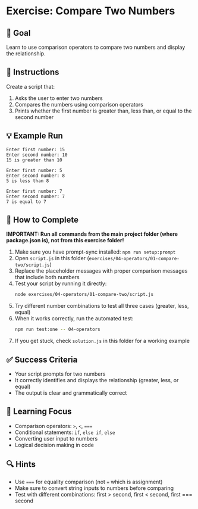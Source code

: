 # Exercise: Compare Two Numbers

## 🎯 Goal
Learn to use comparison operators to compare two numbers and display the relationship.

## 📝 Instructions
Create a script that:
1. Asks the user to enter two numbers
2. Compares the numbers using comparison operators
3. Prints whether the first number is greater than, less than, or equal to the second number

## 💡 Example Run
```
Enter first number: 15
Enter second number: 10
15 is greater than 10
```

```
Enter first number: 5
Enter second number: 8
5 is less than 8
```

```
Enter first number: 7
Enter second number: 7
7 is equal to 7
```

## 🔧 How to Complete

**IMPORTANT: Run all commands from the main project folder (where package.json is), not from this exercise folder!**

1. Make sure you have prompt-sync installed: `npm run setup:prompt`
2. Open `script.js` in this folder (`exercises/04-operators/01-compare-two/script.js`)
3. Replace the placeholder messages with proper comparison messages that include both numbers
4. Test your script by running it directly:
   ```bash
   node exercises/04-operators/01-compare-two/script.js
   ```
5. Try different number combinations to test all three cases (greater, less, equal)
6. When it works correctly, run the automated test:
   ```bash
   npm run test:one -- 04-operators
   ```
7. If you get stuck, check `solution.js` in this folder for a working example

## ✅ Success Criteria
- Your script prompts for two numbers
- It correctly identifies and displays the relationship (greater, less, or equal)
- The output is clear and grammatically correct

## 💭 Learning Focus
- Comparison operators: `>`, `<`, `===`
- Conditional statements: `if`, `else if`, `else`
- Converting user input to numbers
- Logical decision making in code

## 🔍 Hints
- Use `===` for equality comparison (not `=` which is assignment)
- Make sure to convert string inputs to numbers before comparing
- Test with different combinations: first > second, first < second, first === second